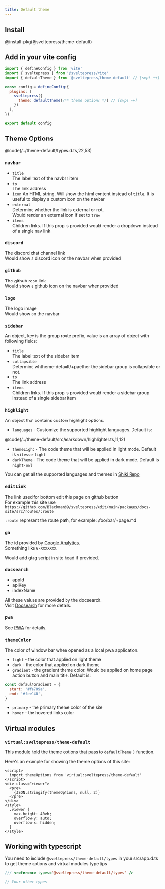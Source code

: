 ```yaml
---
title: Default theme
---
```


## Install

@install-pkg(@sveltepress/theme-default)

## Add in your vite config

```js title="vite.config.(js|ts)"
import { defineConfig } from 'vite'
import { sveltepress } from '@sveltepress/vite'
import { defaultTheme } from '@sveltepress/theme-default' // [svp! ++]

const config = defineConfig({
  plugins: [
    sveltepress({
      theme: defaultTheme(/** theme options */) // [svp! ++]
    })
  ],
})

export default config
```

## Theme Options

@code(/../theme-default/types.d.ts,22,53)

### `navbar`

* `title`  
  The label text of the navbar item
* `to`  
  The link address
* `icon`
  An HTML string. Will show the html content instead of `title`. It is useful to display a custom icon on the navbar
* `external`  
  Determine whether the link is external or not.  
  Would render an external icon if set to `true`
* `items`  
  Children links. If this prop is provided would render a dropdown instead of a single nav link

### `discord`
The discord chat channel link  
Would show a discord icon on the navbar when provided

### `github`
The github repo link  
Would show a github icon on the navbar when provided

### `logo`

The logo image  
Would show on the navbar 

### `sidebar`

An object, key is the group route prefix, value is an array of object with following fields:

* `title`  
  The label text of the sidebar item
* `collapsible`  
  Determine whtheme-default/+paether the sidebar group is collapsible or not.
* `to`  
  The link address
* `items`  
  Children links. If this prop is provided would render a sidebar group instead of a single sidebar item

### `highlight`

An object that contains custom highlight options.

* `languages` - Customize the supported highlight languages.
Default is:

@code(/../theme-default/src/markdown/highlighter.ts,11,12)

* `themeLight` - The code theme that will be applied in light mode. Default is `vitesse-light`
* `darkTheme` - The code theme that will be applied in dark mode. Default is `night-owl`

You can get all the supported languages and themes in [Shiki Repo](https://github.com/shikijs/shiki) 

### `editLink`

The link used for bottom edit this page on github button  
For example this site use `https://github.com/Blackman99/sveltepress/edit/main/packages/docs-site/src/routes/:route`

`:route` represent the route path, for example: /foo/bar/+page.md

### `ga`

The id provided by [Google Analytics](https://analytics.google.com/).  
Something like `G-XXXXXXX`.

Would add gtag script in site head if provided.

### `docsearch`

* appId
* apiKey
* indexName

All these values are provided by the docsearch.  
Visit [Docsearch](https://docsearch.algolia.com/) for more details.

### `pwa`

See [PWA](/guide/default-theme/pwa/) for details.

### `themeColor`

The color of window bar when opened as a local pwa application.

* `light` - the color that applied on light theme
* `dark` - the color that applied on dark theme
* `gradient` - the gradient theme color. Would be applied on home page action button and main title. Default is:
```js
const defaultGradient = {
  start: '#fa709a',
  end: '#fee140',
}
```
* `primary` - the primary theme color of the site
* `hover` - the hovered links color

## Virtual modules

### `virtual:sveltepress/theme-default`

This module hold the theme options that pass to `defaultTheme()` function.

Here's an example for showing the theme options of this site:

```svelte live
<script>
  import themeOptions from 'virtual:sveltepress/theme-default'
</script>
<div class="viewer">
  <pre>
    {JSON.stringify(themeOptions, null, 2)}
  </pre>
</div>
<style>
  .viewer {
    max-height: 40vh;
    overflow-y: auto;
    overflow-x: hidden;
  }
</style>
```

## Working with typescript

You need to include `@sveltepress/theme-default/types` in your src/app.d.ts to get theme options and virtual modules type tips

```ts title="/src/app.d.ts"
/// <reference types="@sveltepress/theme-default/types" />

// Your other types
```
